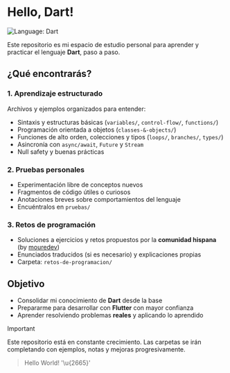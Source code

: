 # Hello, Dart! 

![Language: Dart](https://img.shields.io/badge/language-Dart-blue?logo=dart&logoColor=white)

Este repositorio es mi espacio de estudio personal para aprender y practicar el lenguaje **Dart**, paso a paso.

## ¿Qué encontrarás?

### 1. Aprendizaje estructurado

Archivos y ejemplos organizados para entender:
- Sintaxis y estructuras básicas (`variables/`, `control-flow/`, `functions/`)
- Programación orientada a objetos (`classes-&-objects/`)
- Funciones de alto orden, colecciones y tipos (`loops/`, `branches/`, `types/`)
- Asincronía con `async/await`, `Future` y `Stream`
- Null safety y buenas prácticas

### 2. Pruebas personales
- Experimentación libre de conceptos nuevos
- Fragmentos de código útiles o curiosos
- Anotaciones breves sobre comportamientos del lenguaje
- Encuéntralos en `pruebas/`

### 3. Retos de programación
- Soluciones a ejercicios y retos propuestos por la **comunidad hispana** (by [mouredev](https://retosdeprogramacion.com/roadmap/))
- Enunciados traducidos (si es necesario) y explicaciones propias
- Carpeta: `retos-de-programacion/`

## Objetivo

- Consolidar mi conocimiento de **Dart** desde la base
- Prepararme para desarrollar con **Flutter** con mayor confianza
- Aprender resolviendo problemas **reales** y aplicando lo aprendido

> [!IMPORTANT]
> Este repositorio está en constante crecimiento. Las carpetas se irán completando con ejemplos, notas y mejoras progresivamente.
> > Hello World! '\u{2665}'

